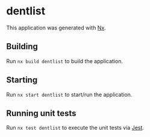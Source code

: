 # dentlist

This application was generated with [Nx](https://nx.dev).

## Building

Run `nx build dentlist` to build the application.

## Starting

Run `nx start dentlist` to start/run the application.

## Running unit tests

Run `nx test dentlist` to execute the unit tests via [Jest](https://jestjs.io).
